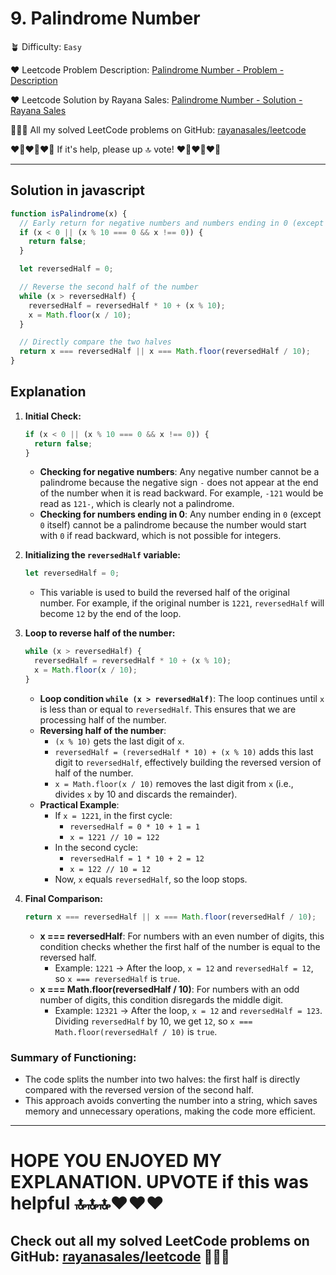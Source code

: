 # 9. Palindrome Number

🪴 Difficulty: `Easy`

❤️ Leetcode Problem Description: [Palindrome Number - Problem - Description](https://leetcode.com/problems/palindrome-number/description/)

❤️ Leetcode Solution by Rayana Sales: [Palindrome Number - Solution - Rayana Sales](https://leetcode.com/problems/palindrome-number/solutions/5652719/simple-beginner-friendly-javascript-solution-explanation/)

💁🏻‍♀️ All my solved LeetCode problems on GitHub: [rayanasales/leetcode](https://github.com/rayanasales/leetcode)

❤️‍🔥❤️‍🔥❤️‍🔥 If it's help, please up 🔝 vote! ❤️‍🔥❤️‍🔥❤️‍🔥

---

## Solution in javascript

```js
function isPalindrome(x) {
  // Early return for negative numbers and numbers ending in 0 (except 0 itself)
  if (x < 0 || (x % 10 === 0 && x !== 0)) {
    return false;
  }

  let reversedHalf = 0;

  // Reverse the second half of the number
  while (x > reversedHalf) {
    reversedHalf = reversedHalf * 10 + (x % 10);
    x = Math.floor(x / 10);
  }

  // Directly compare the two halves
  return x === reversedHalf || x === Math.floor(reversedHalf / 10);
}
```

## Explanation

1. **Initial Check:**

   ```js
   if (x < 0 || (x % 10 === 0 && x !== 0)) {
     return false;
   }
   ```

   - **Checking for negative numbers**: Any negative number cannot be a palindrome because the negative sign `-` does not appear at the end of the number when it is read backward. For example, `-121` would be read as `121-`, which is clearly not a palindrome.
   - **Checking for numbers ending in 0**: Any number ending in `0` (except `0` itself) cannot be a palindrome because the number would start with `0` if read backward, which is not possible for integers.

2. **Initializing the `reversedHalf` variable:**

   ```js
   let reversedHalf = 0;
   ```

   - This variable is used to build the reversed half of the original number. For example, if the original number is `1221`, `reversedHalf` will become `12` by the end of the loop.

3. **Loop to reverse half of the number:**

   ```js
   while (x > reversedHalf) {
     reversedHalf = reversedHalf * 10 + (x % 10);
     x = Math.floor(x / 10);
   }
   ```

   - **Loop condition `while (x > reversedHalf)`**: The loop continues until `x` is less than or equal to `reversedHalf`. This ensures that we are processing half of the number.
   - **Reversing half of the number**:
     - `(x % 10)` gets the last digit of `x`.
     - `reversedHalf = (reversedHalf * 10) + (x % 10)` adds this last digit to `reversedHalf`, effectively building the reversed version of half of the number.
     - `x = Math.floor(x / 10)` removes the last digit from `x` (i.e., divides `x` by 10 and discards the remainder).
   - **Practical Example**:
     - If `x = 1221`, in the first cycle:
       - `reversedHalf = 0 * 10 + 1 = 1`
       - `x = 1221 // 10 = 122`
     - In the second cycle:
       - `reversedHalf = 1 * 10 + 2 = 12`
       - `x = 122 // 10 = 12`
     - Now, `x` equals `reversedHalf`, so the loop stops.

4. **Final Comparison:**

   ```js
   return x === reversedHalf || x === Math.floor(reversedHalf / 10);
   ```

   - **x === reversedHalf**: For numbers with an even number of digits, this condition checks whether the first half of the number is equal to the reversed half.
     - Example: `1221` -> After the loop, `x = 12` and `reversedHalf = 12`, so `x === reversedHalf` is `true`.
   - **x === Math.floor(reversedHalf / 10)**: For numbers with an odd number of digits, this condition disregards the middle digit.
     - Example: `12321` -> After the loop, `x = 12` and `reversedHalf = 123`. Dividing `reversedHalf` by 10, we get `12`, so `x === Math.floor(reversedHalf / 10)` is `true`.

### Summary of Functioning:

- The code splits the number into two halves: the first half is directly compared with the reversed version of the second half.
- This approach avoids converting the number into a string, which saves memory and unnecessary operations, making the code more efficient.

---

# HOPE YOU ENJOYED MY EXPLANATION. UPVOTE if this was helpful 🔝🔝🔝❤️❤️❤️

## Check out all my solved LeetCode problems on GitHub: [rayanasales/leetcode](https://github.com/rayanasales/leetcode) 🤙😚🤘
